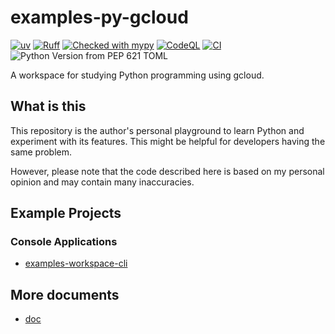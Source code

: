# examples-py-gcloud

[![uv](https://img.shields.io/endpoint?url=https://raw.githubusercontent.com/astral-sh/uv/main/assets/badge/v0.json)](https://github.com/astral-sh/uv)
[![Ruff](https://img.shields.io/endpoint?url=https://raw.githubusercontent.com/astral-sh/ruff/main/assets/badge/v2.json)](https://github.com/astral-sh/ruff)
[![Checked with mypy](https://www.mypy-lang.org/static/mypy_badge.svg)](https://mypy-lang.org/)
[![CodeQL](https://github.com/suzu-devworks/examples-py-gcloud/actions/workflows/github-code-scanning/codeql/badge.svg)](https://github.com/suzu-devworks/examples-py-gcloud/actions/workflows/github-code-scanning/codeql)
[![CI](https://github.com/suzu-devworks/examples-py-gcloud/actions/workflows/ci.yaml/badge.svg)](https://github.com/suzu-devworks/examples-py-gcloud/actions/workflows/ci.yaml)
![Python Version from PEP 621 TOML](https://img.shields.io/python/required-version-toml?tomlFilePath=https%3A%2F%2Fraw.githubusercontent.com%2Fsuzu-devworks%2Fexamples-py-gcloud%2Frefs%2Fheads%2Fmain%2Fpyproject.toml)

A workspace for studying Python programming using gcloud.

## What is this

This repository is the author's personal playground to learn Python and experiment with its features.
This might be helpful for developers having the same problem.

However, please note that the code described here is based on my personal opinion and may contain many inaccuracies.

## Example Projects

### Console Applications

- [examples-workspace-cli](./packages/examples-workspace-cli/README.md)

## More documents

- [doc](./docs/README.md)
